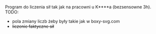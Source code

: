Program do liczenia sił tak jak na pracowni u K****a (bezsensowne 3h).
TODO:
 - pola zmiany liczb żeby były takie jak w boxy-svg.com
 - ~~liczenie faktyczne sił~~